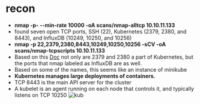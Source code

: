 # recon
- **nmap -p- --min-rate 10000 -oA scans/nmap-alltcp  10.10.11.133**
- found seven open TCP ports, SSH (22), Kubernetes (2379, 2380, and 8443), and InfluxDB (10249, 10250, and 10256)
- **nmap -p 22,2379,2380,8443,10249,10250,10256 -sCV -oA scans/nmap-tcpscripts 10.10.11.133**
- Based on this [Doc](https://kubernetes.io/docs/reference/networking/ports-and-protocols/) not only are 2379 and 2380 a part of Kubernetes, but the ports that nmap labeled as InfluxDB are as well.
- Based on some of the names, this seems like an instance of minikube
- **Kubernetes manages large deployments of containers.**
- TCP 8443 is the main API server for the cluster
- A kubelet is an agent running on each node that controls it, and typically listens on TCP 10250
 ![kub](https://github.com/Islamkafafy123/HackTheBox/blob/main/pictures/kub.jpeg)
